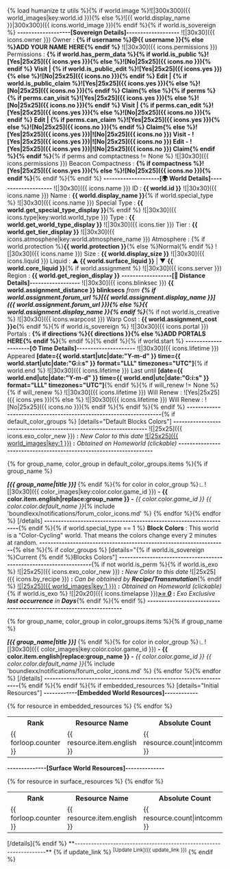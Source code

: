 {% load humanize tz utils %}{% if world.image %}![|300x300]({{ world_images|key:world.id }}){% else %}![{{ world.display_name }}|300x300]({{ icons.world_image }}){% endif %}{% if world.is_sovereign %}
**-------------------[Sovereign Details]-------------------**
![|30x30]({{ icons.owner }}) Owner : **{% if username %}@{{ username }}{% else %}ADD YOUR NAME HERE{% endif %}**
![|30x30]({{ icons.permissions }}) Permissions : **{% if world.has_perm_data %}{% if world.is_public %}![Yes|25x25]({{ icons.yes }}){% else %}![No|25x25]({{ icons.no }}){% endif %} Visit | {% if world.is_public_edit %}![Yes|25x25]({{ icons.yes }}){% else %}![No|25x25]({{ icons.no }}){% endif %} Edit | {% if world.is_public_claim %}![Yes|25x25]({{ icons.yes }}){% else %}![No|25x25]({{ icons.no }}){% endif %} Claim{% else %}{% if perms %}{% if perms.can_visit %}![Yes|25x25]({{ icons.yes }}){% else %}![No|25x25]({{ icons.no }}){% endif %} Visit | {% if perms.can_edit %}![Yes|25x25]({{ icons.yes }}){% else %}![No|25x25]({{ icons.no }}){% endif %} Edit | {% if perms.can_claim %}![Yes|25x25]({{ icons.yes }}){% else %}![No|25x25]({{ icons.no }}){% endif %} Claim{% else %}![Yes|25x25]({{ icons.yes }})|![No|25x25]({{ icons.no }}) Visit - ![Yes|25x25]({{ icons.yes }})|![No|25x25]({{ icons.no }}) Edit - ![Yes|25x25]({{ icons.yes }})|![No|25x25]({{ icons.no }}) Claim{% endif %}{% endif %}**{% if perms and comptactness != None %}
![|30x30]({{ icons.permissions }}) Beacon Compactness : **{% if compactness %}![Yes|25x25]({{ icons.yes }}){% else %}![No|25x25]({{ icons.no }}){% endif %}**{% endif %}{% endif %}
**--------------------[🌍 World Details]--------------------**
![|30x30]({{ icons.name }}) ID : **{{ world.id }}**
![|30x30]({{ icons.name }}) Name : **{{ world.display_name }}**{% if world.special_type %}
![|30x30]({{ icons.name }}) Special Type : **{{ world.get_special_type_display }}**{% endif %}
![|30x30]({{ icons.type|key:world.world_type }}) Type : **{{ world.get_world_type_display }}**
![|30x30]({{ icons.tier }}) Tier : **{{ world.get_tier_display }}**
![|30x30]({{ icons.atmosphere|key:world.atmosphere_name }}) Atmosphere : {% if world.protection %}**{{ world.protection }}**{% else %}Normal{% endif %}
![|30x30]({{ icons.name }}) Size : **{{ world.display_size }}**
![|30x30]({{ icons.liquid }}) Liquid : **▲ {{ world.surface_liquid }}** | ▼ **{{ world.core_liquid }}**{% if world.assignment %}
![|30x30]({{ icons.server }}) Region : **{{ world.get_region_display }}**
**------------------[🧭 Distance Details]------------------**
![|30x30]({{ icons.blinksec }}) **{{ world.assignment_distance }} blinksecs** _from_ **_{% if world.assignment.forum_url %}[{{ world.assignment.display_name }}]({{ world.assignment.forum_url }}){% else %}{{ world.assignment.display_name }}{% endif %}_**{% if not world.is_creative %}
![|30x30]({{ icons.warpcost }}) Warp Cost : **{{ world.assignment_cost }}c**{% endif %}{% if world.is_sovereign %}
![|30x30]({{ icons.portal }}) Portals : **{% if directions %}{{ directions }}{% else %}ADD PORTALS HERE{% endif %}**{% endif %}{% endif %}{% if world.start %}
**---------------------[⏱ Time Details]---------------------**
![|30x30]({{ icons.lifetime }}) Appeared **[date={{ world.start|utc|date:"Y-m-d" }} time={{ world.start|utc|date:"G:i:s" }} format="LLL" timezones="UTC"]**{% if world.end %}
![|30x30]({{ icons.lifetime }}) Last until **[date={{ world.end|utc|date:"Y-m-d" }} time={{ world.end|utc|date:"G:i:s" }} format="LLL" timezones="UTC"]**{% endif %}{% if will_renew != None %}{% if will_renew %}
![|30x30]({{ icons.lifetime }}) Will Renew : ![Yes|25x25]({{ icons.yes }}){% else %}
![|30x30]({{ icons.lifetime }}) Will Renew : ![No|25x25]({{ icons.no }}){% endif %}{% endif %}{% endif %}
**-------------------------------------------------------------------**{% if default_color_groups %}
[details="Default Blocks Colors"]
**-------------------------------------------------------------------**
![|25x25]({{ icons.exo_color_new }}) **:** _New Color to this date_
[![|25x25]({{ world_images|key:1 }})]() **:** _Obtained on Homeworld (clickable)_
**-------------------------------------------------------------------**

{% for group_name, color_group in default_color_groups.items %}{% if group_name %}

_**[{{ group_name|title }}]**_
{% endif %}{% for color in color_group %}∟![|30x30]({{ color_images|key:color.color.game_id }}) **- {{ color.item.english|replace:group_name }} -** _{{ color.color.game_id }} {{ color.color.default_name }}_{% include 'boundlexx/notifications/forum_color_icons.md' %}
{% endfor %}{% endfor %}
[/details]
**-------------------------------------------------------------------**{% endif %}{% if world.special_type == 1 %}
**Block Colors** : This world is a "Color-Cycling" world. That means the colors change every 2 minutes at random.
**-------------------------------------------------------------------**{% else %}{% if color_groups %}
[details="{% if world.is_sovereign %}Current {% endif %}Blocks Colors"]
**-------------------------------------------------------------------**{% if not world.is_perm %}{% if world.is_exo %}
![|25x25]({{ icons.exo_color_new }}) **:** _New Color to this date_
![|25x25]({{ icons.by_recipe }}) **:** _Can be obtained by **Recipe/Transmutation**_{% endif %}
[![|25x25]({{ world_images|key:1 }})]() **:** _Obtained on Homeworld (clickable)_{% if world.is_exo %}
![|20x20]({{ icons.timelapse }})**_[>= 0]()_** **:** _Exo Exclusive **last occurrence** in **Days**_{% endif %}{% endif %}
**-------------------------------------------------------------------**

{% for group_name, color_group in color_groups.items %}{% if group_name %}

_**[{{ group_name|title }}]**_
{% endif %}{% for color in color_group %}∟![|30x30]({{ color_images|key:color.color.game_id }}) **- {{ color.item.english|replace:group_name }} -** _{{ color.color.game_id }} {{ color.color.default_name }}_{% include 'boundlexx/notifications/forum_color_icons.md' %}
{% endfor %}{% endfor %}
[/details]
**-------------------------------------------------------------------**{% endif %}{% endif %}{% if embedded_resources %}
[details="Initial Resources"]
**------------[Embedded World Resources]------------**
<table>
<tr><th>Rank</th><th>Resource Name</th><th>Absolute Count</th><th>Percentage</th><th>Average Per Chunk</th></tr>{% for resource in embedded_resources %}
<tr><td>{{ forloop.counter }}</td><td>{{ resource.item.english }}</td><td>{{ resource.count|intcomma }}</td><td>{{ resource.percentage }}%</td><td>{{ resource.average_per_chunk }}</td>{% endfor %}
</table>


**--------------[Surface World Resources]--------------**
<table>
<tr><th>Rank</th><th>Resource Name</th><th>Absolute Count</th><th>Percentage</th><th>Average Per Chunk</th></tr>{% for resource in surface_resources %}
<tr><td>{{ forloop.counter }}</td><td>{{ resource.item.english }}</td><td>{{ resource.count|intcomma }}</td><td>{{ resource.percentage }}%</td><td>{{ resource.average_per_chunk }}</td>{% endfor %}
</table>
[/details]{% endif %}
**-------------------------------------------------------------------**
{% if update_link %}
<sup>[Update Link]({{ update_link }})</sup>
{% endif %}

